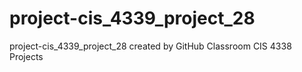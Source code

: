 # project-cis_4339_project_28
project-cis_4339_project_28 created by GitHub Classroom
CIS 4338 Projects
